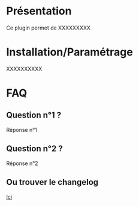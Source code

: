 Présentation
============

Ce plugin permet de XXXXXXXXX

Installation/Paramétrage
========================

XXXXXXXXXX

FAQ
===

Question n°1 ?
-------------------------------------------------------

Réponse n°1

Question n°2 ?
--------------------------------------------------
Réponse n°2


Ou trouver le changelog
-----------------------
[Ici](https://jeedom.github.io/plugin-template/fr_FR/changelog.html)
